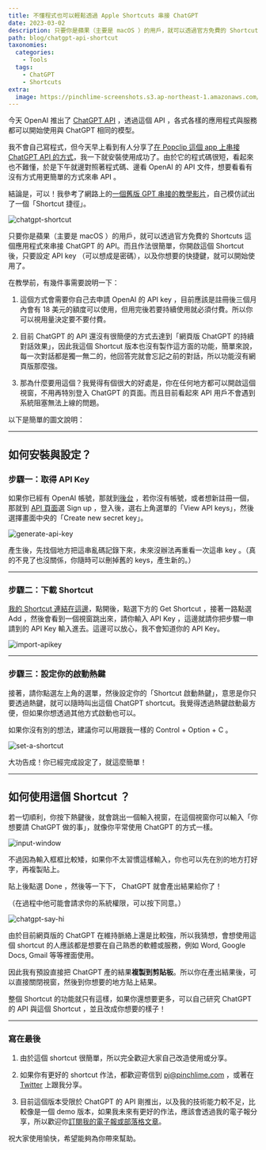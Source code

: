 ```yaml
---
title: 不懂程式也可以輕鬆透過 Apple Shortcuts 串接 ChatGPT
date: 2023-03-02
description: 只要你是蘋果（主要是 macOS ）的用戶，就可以透過官方免費的 Shortcuts 這個應用程式來串接 ChatGPT 的 API 。而且作法很簡單，你開啟這個 Shortcut 後，只要設定 API key （可以想成是密碼），以及你想要的快捷鍵，就可以開始使用了。
path: blog/chatgpt-api-shortcut
taxonomies:
  categories: 
    - Tools
  tags: 
    - ChatGPT
    - Shortcuts
extra:
  image: https://pinchlime-screenshots.s3.ap-northeast-1.amazonaws.com/chatgpt-say-hi_37nm4M.webp
---
```


今天 OpenAI 推出了 [ChatGPT API](https://openai.com/blog/introducing-chatgpt-and-whisper-apis) ，透過這個 API ，各式各樣的應用程式與服務都可以開始使用與 ChatGPT 相同的模型。

我不會自己寫程式，但今天早上看到有人分享了[在 Popclip 這個 app 上串接 ChatGPT API 的方式](https://forum.popclip.app/t/a-popclip-extension-for-chatgpt-updated/1283/16)，我一下就安裝使用成功了。由於它的程式碼很短，看起來也不難懂，於是下午就邊對照著程式碼、邊看 OpenAI 的 API 文件，想要看看有沒有方式用更簡單的方式來串 API 。

結論是，可以！我參考了網路上的[一個舊版 GPT 串接的教學影片](https://www.youtube.com/watch?v=CN0SZ33x0bE)，自己模仿試出了一個「Shortcut 捷徑」。

<img src="https://pinchlime-screenshots.s3.ap-northeast-1.amazonaws.com/chatgpt-shortcut_zhvdqo.gif" loading="lazy" alt="chatgpt-shortcut" align=center />

只要你是蘋果（主要是 macOS ）的用戶，就可以透過官方免費的 Shortcuts 這個應用程式來串接 ChatGPT 的 API。而且作法很簡單，你開啟這個 Shortcut 後，只要設定 API key （可以想成是密碼），以及你想要的快捷鍵，就可以開始使用了。


在教學前，有幾件事需要說明一下：

1. 這個方式會需要你自己去申請 OpenAI 的 API key ，目前應該是註冊後三個月內會有 18 美元的額度可以使用，但用完後若要持續使用就必須付費。所以你可以視用量決定要不要付費。

2. 目前 ChatGPT 的 API 還沒有很簡便的方式去達到「網頁版 ChatGPT 的持續對話效果」，因此我這個 Shortcut 版本也沒有製作這方面的功能，簡單來說，每一次對話都是獨一無二的，他回答完就會忘記之前的對話，所以功能沒有網頁版那麼強。

3. 那為什麼要用這個？我覺得有個很大的好處是，你在任何地方都可以開啟這個視窗，不用再特別登入 ChatGPT 的頁面。而且目前看起來 API 用戶不會遇到系統阻塞無法上線的問題。

以下是簡單的圖文說明：
<!-- more -->

---

## 如何安裝與設定？

### 步驟一：取得 API Key

如果你已經有 OpenAI 帳號，那就到[後台](https://platform.openai.com/) ，若你沒有帳號，或者想新註冊一個，那就到 [API 頁面](https://openai.com/blog/openai-api)選 Sign up ，登入後，選右上角選單的「View API keys」，然後選擇畫面中央的「Create new secret key」。

<img src="https://pinchlime-screenshots.s3.ap-northeast-1.amazonaws.com/generate-api-key_MjXCsD.webp" loading="lazy" alt="generate-api-key" align=center />

產生後，先找個地方把這串亂碼記錄下來，未來沒辦法再重看一次這串 key 。（真的不見了也沒關係，你隨時可以刪掉舊的 keys，產生新的。）

---

### 步驟二：下載 Shortcut

[我的 Shortcut 連結在這邊](http://bit.ly/3KPcqJ2)，點開後，點選下方的 Get Shortcut ，接著一路點選 Add ，然後會看到一個視窗跳出來，請你輸入 API Key ，這邊就請你把步驟一申請到的 API Key 輸入進去。這邊可以放心，我不會知道你的 API Key。

<img src="https://pinchlime-screenshots.s3.ap-northeast-1.amazonaws.com/import-apikey_CowYG5.webp" loading="lazy" alt="import-apikey" align=center />

---

### 步驟三：設定你的啟動熱鍵

接著，請你點選左上角的選單，然後設定你的「Shortcut 啟動熱鍵」，意思是你只要透過熱鍵，就可以隨時叫出這個 ChatGPT shortcut。我覺得透過熱鍵啟動最方便，但如果你想透過其他方式啟動也可以。

如果你沒有別的想法，建議你可以用跟我一樣的 Control \+ Option \+ C 。

<img src="https://pinchlime-screenshots.s3.ap-northeast-1.amazonaws.com/set-a-shortcut_aS30cY.webp" loading="lazy" alt="set-a-shortcut" align=center />


大功告成！你已經完成設定了，就這麼簡單！

---

## 如何使用這個 Shortcut ？

若一切順利，你按下熱鍵後，就會跳出一個輸入視窗，在這個視窗你可以輸入「你想要請 ChatGPT 做的事」，就像你平常使用 ChatGPT 的方式一樣。

<img src="https://pinchlime-screenshots.s3.ap-northeast-1.amazonaws.com/input-window_DlrWQZ.webp" loading="lazy" alt="input-window" align=center />

不過因為輸入框框比較矮，如果你不太習慣這樣輸入，你也可以先在別的地方打好字，再複製貼上。

貼上後點選 Done ，然後等一下下， ChatGPT 就會產出結果給你了！

（在過程中他可能會請求你的系統權限，可以按下同意。）


<img src="https://pinchlime-screenshots.s3.ap-northeast-1.amazonaws.com/chatgpt-say-hi_37nm4M.webp" loading="lazy" alt="chatgpt-say-hi" align=center />

由於目前網頁版的 ChatGPT 在維持脈絡上還是比較強，所以我猜想，會想使用這個 shortcut 的人應該都是想要在自己熟悉的軟體或服務，例如 Word, Google Docs, Gmail 等等裡面使用。

因此我有預設直接把 ChatGPT 產的結果**複製到剪貼板**。所以你在產出結果後，可以直接關閉視窗，然後到你想要的地方貼上結果。

整個 Shortcut 的功能就只有這樣，如果你還想要更多，可以自己研究 ChatGPT 的 API 與這個 Shortcut ，並且改成你想要的樣子！

---

### 寫在最後

1. 由於這個 shortcut 很簡單，所以完全歡迎大家自己改造使用或分享。

2. 如果你有更好的 shortcut 作法，都歡迎寄信到 pj@pinchlime.com ，或著在 [Twitter](https://twitter.com/WuPingJu) 上跟我分享。

3. 目前這個版本受限於 ChatGPT 的 API 剛推出，以及我的技術能力較不足，比較像是一個 demo 版本，如果我未來有更好的作法，應該會透過我的電子報分享，所以歡迎你[訂閱我的電子報或部落格文章](https://pinchlime.com/subscribe/)。

祝大家使用愉快，希望能夠為你帶來幫助。